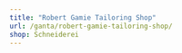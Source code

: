 ```yaml
---
title: "Robert Gamie Tailoring Shop"
url: /ganta/robert-gamie-tailoring-shop/
shop: Schneiderei
---
```

